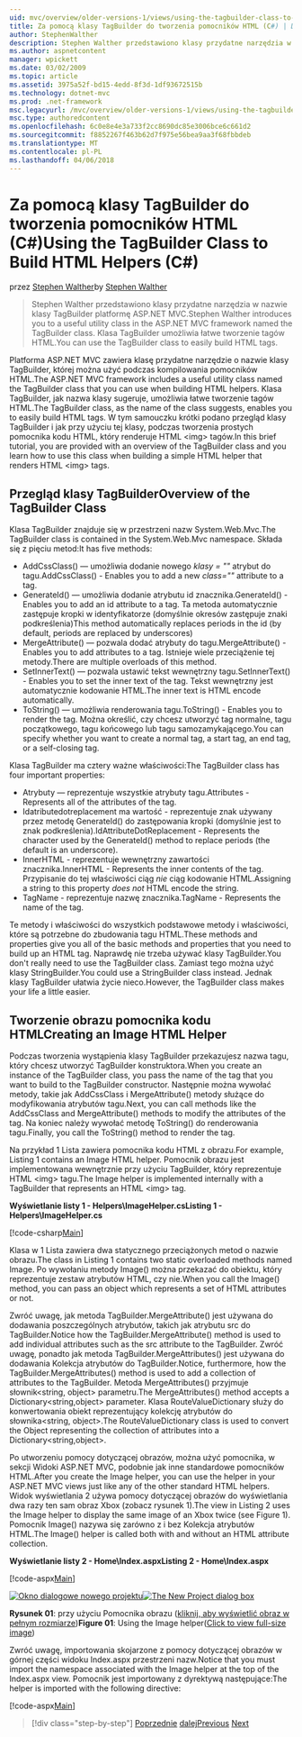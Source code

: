 ```yaml
---
uid: mvc/overview/older-versions-1/views/using-the-tagbuilder-class-to-build-html-helpers-cs
title: Za pomocą klasy TagBuilder do tworzenia pomocników HTML (C#) | Dokumentacja firmy Microsoft
author: StephenWalther
description: Stephen Walther przedstawiono klasy przydatne narzędzia w nazwie klasy TagBuilder platformę ASP.NET MVC. Można użyć klasy TagBuilder można łatwo...
ms.author: aspnetcontent
manager: wpickett
ms.date: 03/02/2009
ms.topic: article
ms.assetid: 3975a52f-bd15-4edd-8f3d-1df93672515b
ms.technology: dotnet-mvc
ms.prod: .net-framework
msc.legacyurl: /mvc/overview/older-versions-1/views/using-the-tagbuilder-class-to-build-html-helpers-cs
msc.type: authoredcontent
ms.openlocfilehash: 6c0e8e4e3a733f2cc8690dc85e3006bce6c661d2
ms.sourcegitcommit: f8852267f463b62d7f975e56bea9aa3f68fbbdeb
ms.translationtype: MT
ms.contentlocale: pl-PL
ms.lasthandoff: 04/06/2018
---
```

<a name="using-the-tagbuilder-class-to-build-html-helpers-c"></a><span data-ttu-id="aecdc-104">Za pomocą klasy TagBuilder do tworzenia pomocników HTML (C#)</span><span class="sxs-lookup"><span data-stu-id="aecdc-104">Using the TagBuilder Class to Build HTML Helpers (C#)</span></span>
====================
<span data-ttu-id="aecdc-105">przez [Stephen Walther](https://github.com/StephenWalther)</span><span class="sxs-lookup"><span data-stu-id="aecdc-105">by [Stephen Walther](https://github.com/StephenWalther)</span></span>

> <span data-ttu-id="aecdc-106">Stephen Walther przedstawiono klasy przydatne narzędzia w nazwie klasy TagBuilder platformę ASP.NET MVC.</span><span class="sxs-lookup"><span data-stu-id="aecdc-106">Stephen Walther introduces you to a useful utility class in the ASP.NET MVC framework named the TagBuilder class.</span></span> <span data-ttu-id="aecdc-107">Klasa TagBuilder umożliwia łatwe tworzenie tagów HTML.</span><span class="sxs-lookup"><span data-stu-id="aecdc-107">You can use the TagBuilder class to easily build HTML tags.</span></span>


<span data-ttu-id="aecdc-108">Platforma ASP.NET MVC zawiera klasę przydatne narzędzie o nazwie klasy TagBuilder, której można użyć podczas kompilowania pomocników HTML.</span><span class="sxs-lookup"><span data-stu-id="aecdc-108">The ASP.NET MVC framework includes a useful utility class named the TagBuilder class that you can use when building HTML helpers.</span></span> <span data-ttu-id="aecdc-109">Klasa TagBuilder, jak nazwa klasy sugeruje, umożliwia łatwe tworzenie tagów HTML.</span><span class="sxs-lookup"><span data-stu-id="aecdc-109">The TagBuilder class, as the name of the class suggests, enables you to easily build HTML tags.</span></span> <span data-ttu-id="aecdc-110">W tym samouczku krótki podano przegląd klasy TagBuilder i jak przy użyciu tej klasy, podczas tworzenia prostych pomocnika kodu HTML, który renderuje HTML &lt;img&gt; tagów.</span><span class="sxs-lookup"><span data-stu-id="aecdc-110">In this brief tutorial, you are provided with an overview of the TagBuilder class and you learn how to use this class when building a simple HTML helper that renders HTML &lt;img&gt; tags.</span></span>

## <a name="overview-of-the-tagbuilder-class"></a><span data-ttu-id="aecdc-111">Przegląd klasy TagBuilder</span><span class="sxs-lookup"><span data-stu-id="aecdc-111">Overview of the TagBuilder Class</span></span>

<span data-ttu-id="aecdc-112">Klasa TagBuilder znajduje się w przestrzeni nazw System.Web.Mvc.</span><span class="sxs-lookup"><span data-stu-id="aecdc-112">The TagBuilder class is contained in the System.Web.Mvc namespace.</span></span> <span data-ttu-id="aecdc-113">Składa się z pięciu metod:</span><span class="sxs-lookup"><span data-stu-id="aecdc-113">It has five methods:</span></span>

- <span data-ttu-id="aecdc-114">AddCssClass() — umożliwia dodanie nowego *klasy = ""* atrybut do tagu.</span><span class="sxs-lookup"><span data-stu-id="aecdc-114">AddCssClass() - Enables you to add a new *class=""* attribute to a tag.</span></span>
- <span data-ttu-id="aecdc-115">GenerateId() — umożliwia dodanie atrybutu id znacznika.</span><span class="sxs-lookup"><span data-stu-id="aecdc-115">GenerateId() - Enables you to add an id attribute to a tag.</span></span> <span data-ttu-id="aecdc-116">Ta metoda automatycznie zastępuje kropki w identyfikatorze (domyślnie okresów zastępuje znaki podkreślenia)</span><span class="sxs-lookup"><span data-stu-id="aecdc-116">This method automatically replaces periods in the id (by default, periods are replaced by underscores)</span></span>
- <span data-ttu-id="aecdc-117">MergeAttribute() — pozwala dodać atrybuty do tagu.</span><span class="sxs-lookup"><span data-stu-id="aecdc-117">MergeAttribute() - Enables you to add attributes to a tag.</span></span> <span data-ttu-id="aecdc-118">Istnieje wiele przeciążenie tej metody.</span><span class="sxs-lookup"><span data-stu-id="aecdc-118">There are multiple overloads of this method.</span></span>
- <span data-ttu-id="aecdc-119">SetInnerText() — pozwala ustawić tekst wewnętrzny tagu.</span><span class="sxs-lookup"><span data-stu-id="aecdc-119">SetInnerText() - Enables you to set the inner text of the tag.</span></span> <span data-ttu-id="aecdc-120">Tekst wewnętrzny jest automatycznie kodowanie HTML.</span><span class="sxs-lookup"><span data-stu-id="aecdc-120">The inner text is HTML encode automatically.</span></span>
- <span data-ttu-id="aecdc-121">ToString() — umożliwia renderowania tagu.</span><span class="sxs-lookup"><span data-stu-id="aecdc-121">ToString() - Enables you to render the tag.</span></span> <span data-ttu-id="aecdc-122">Można określić, czy chcesz utworzyć tag normalne, tagu początkowego, tagu końcowego lub tagu samozamykającego.</span><span class="sxs-lookup"><span data-stu-id="aecdc-122">You can specify whether you want to create a normal tag, a start tag, an end tag, or a self-closing tag.</span></span>
  

<span data-ttu-id="aecdc-123">Klasa TagBuilder ma cztery ważne właściwości:</span><span class="sxs-lookup"><span data-stu-id="aecdc-123">The TagBuilder class has four important properties:</span></span>

- <span data-ttu-id="aecdc-124">Atrybuty — reprezentuje wszystkie atrybuty tagu.</span><span class="sxs-lookup"><span data-stu-id="aecdc-124">Attributes - Represents all of the attributes of the tag.</span></span>
- <span data-ttu-id="aecdc-125">Idatributedotreplacement ma wartość - reprezentuje znak używany przez metodę GenerateId() do zastępowania kropki (domyślnie jest to znak podkreślenia).</span><span class="sxs-lookup"><span data-stu-id="aecdc-125">IdAttributeDotReplacement - Represents the character used by the GenerateId() method to replace periods (the default is an underscore).</span></span>
- <span data-ttu-id="aecdc-126">InnerHTML - reprezentuje wewnętrzny zawartości znacznika.</span><span class="sxs-lookup"><span data-stu-id="aecdc-126">InnerHTML - Represents the inner contents of the tag.</span></span> <span data-ttu-id="aecdc-127">Przypisanie do tej właściwości ciąg *nie* ciąg kodowanie HTML.</span><span class="sxs-lookup"><span data-stu-id="aecdc-127">Assigning a string to this property *does not* HTML encode the string.</span></span>
- <span data-ttu-id="aecdc-128">TagName - reprezentuje nazwę znacznika.</span><span class="sxs-lookup"><span data-stu-id="aecdc-128">TagName - Represents the name of the tag.</span></span>

<span data-ttu-id="aecdc-129">Te metody i właściwości do wszystkich podstawowe metody i właściwości, które są potrzebne do zbudowania tagu HTML.</span><span class="sxs-lookup"><span data-stu-id="aecdc-129">These methods and properties give you all of the basic methods and properties that you need to build up an HTML tag.</span></span> <span data-ttu-id="aecdc-130">Naprawdę nie trzeba używać klasy TagBuilder.</span><span class="sxs-lookup"><span data-stu-id="aecdc-130">You don't really need to use the TagBuilder class.</span></span> <span data-ttu-id="aecdc-131">Zamiast tego można użyć klasy StringBuilder.</span><span class="sxs-lookup"><span data-stu-id="aecdc-131">You could use a StringBuilder class instead.</span></span> <span data-ttu-id="aecdc-132">Jednak klasy TagBuilder ułatwia życie nieco.</span><span class="sxs-lookup"><span data-stu-id="aecdc-132">However, the TagBuilder class makes your life a little easier.</span></span>

## <a name="creating-an-image-html-helper"></a><span data-ttu-id="aecdc-133">Tworzenie obrazu pomocnika kodu HTML</span><span class="sxs-lookup"><span data-stu-id="aecdc-133">Creating an Image HTML Helper</span></span>

<span data-ttu-id="aecdc-134">Podczas tworzenia wystąpienia klasy TagBuilder przekazujesz nazwa tagu, który chcesz utworzyć TagBuilder konstruktora.</span><span class="sxs-lookup"><span data-stu-id="aecdc-134">When you create an instance of the TagBuilder class, you pass the name of the tag that you want to build to the TagBuilder constructor.</span></span> <span data-ttu-id="aecdc-135">Następnie można wywołać metody, takie jak AddCssClass i MergeAttribute() metody służące do modyfikowania atrybutów tagu.</span><span class="sxs-lookup"><span data-stu-id="aecdc-135">Next, you can call methods like the AddCssClass and MergeAttribute() methods to modify the attributes of the tag.</span></span> <span data-ttu-id="aecdc-136">Na koniec należy wywołać metodę ToString() do renderowania tagu.</span><span class="sxs-lookup"><span data-stu-id="aecdc-136">Finally, you call the ToString() method to render the tag.</span></span>

<span data-ttu-id="aecdc-137">Na przykład 1 Lista zawiera pomocnika kodu HTML z obrazu.</span><span class="sxs-lookup"><span data-stu-id="aecdc-137">For example, Listing 1 contains an Image HTML helper.</span></span> <span data-ttu-id="aecdc-138">Pomocnik obrazu jest implementowana wewnętrznie przy użyciu TagBuilder, który reprezentuje HTML &lt;img&gt; tagu.</span><span class="sxs-lookup"><span data-stu-id="aecdc-138">The Image helper is implemented internally with a TagBuilder that represents an HTML &lt;img&gt; tag.</span></span>

<span data-ttu-id="aecdc-139">**Wyświetlanie listy 1 - Helpers\ImageHelper.cs**</span><span class="sxs-lookup"><span data-stu-id="aecdc-139">**Listing 1 - Helpers\ImageHelper.cs**</span></span>

[!code-csharp[Main](using-the-tagbuilder-class-to-build-html-helpers-cs/samples/sample1.cs)]

<span data-ttu-id="aecdc-140">Klasa w 1 Lista zawiera dwa statycznego przeciążonych metod o nazwie obrazu.</span><span class="sxs-lookup"><span data-stu-id="aecdc-140">The class in Listing 1 contains two static overloaded methods named Image.</span></span> <span data-ttu-id="aecdc-141">Po wywołaniu metody Image() można przekazać do obiektu, który reprezentuje zestaw atrybutów HTML, czy nie.</span><span class="sxs-lookup"><span data-stu-id="aecdc-141">When you call the Image() method, you can pass an object which represents a set of HTML attributes or not.</span></span>

<span data-ttu-id="aecdc-142">Zwróć uwagę, jak metoda TagBuilder.MergeAttribute() jest używana do dodawania poszczególnych atrybutów, takich jak atrybutu src do TagBuilder.</span><span class="sxs-lookup"><span data-stu-id="aecdc-142">Notice how the TagBuilder.MergeAttribute() method is used to add individual attributes such as the src attribute to the TagBuilder.</span></span> <span data-ttu-id="aecdc-143">Zwróć uwagę, ponadto jak metoda TagBuilder.MergeAttributes() jest używana do dodawania Kolekcja atrybutów do TagBuilder.</span><span class="sxs-lookup"><span data-stu-id="aecdc-143">Notice, furthermore, how the TagBuilder.MergeAttributes() method is used to add a collection of attributes to the TagBuilder.</span></span> <span data-ttu-id="aecdc-144">Metoda MergeAttributes() przyjmuje słownik&lt;string, object&gt; parametru.</span><span class="sxs-lookup"><span data-stu-id="aecdc-144">The MergeAttributes() method accepts a Dictionary&lt;string,object&gt; parameter.</span></span> <span data-ttu-id="aecdc-145">Klasa RouteValueDictionary służy do konwertowania obiekt reprezentujący kolekcję atrybutów do słownika&lt;string, object&gt;.</span><span class="sxs-lookup"><span data-stu-id="aecdc-145">The RouteValueDictionary class is used to convert the Object representing the collection of attributes into a Dictionary&lt;string,object&gt;.</span></span>

<span data-ttu-id="aecdc-146">Po utworzeniu pomocy dotyczącej obrazów, można użyć pomocnika, w sekcji Widoki ASP.NET MVC, podobnie jak inne standardowe pomocników HTML.</span><span class="sxs-lookup"><span data-stu-id="aecdc-146">After you create the Image helper, you can use the helper in your ASP.NET MVC views just like any of the other standard HTML helpers.</span></span> <span data-ttu-id="aecdc-147">Widok wyświetlania 2 używa pomocy dotyczącej obrazów do wyświetlania dwa razy ten sam obraz Xbox (zobacz rysunek 1).</span><span class="sxs-lookup"><span data-stu-id="aecdc-147">The view in Listing 2 uses the Image helper to display the same image of an Xbox twice (see Figure 1).</span></span> <span data-ttu-id="aecdc-148">Pomocnik Image() nazywa się zarówno z i bez Kolekcja atrybutów HTML.</span><span class="sxs-lookup"><span data-stu-id="aecdc-148">The Image() helper is called both with and without an HTML attribute collection.</span></span>

<span data-ttu-id="aecdc-149">**Wyświetlanie listy 2 - Home\Index.aspx**</span><span class="sxs-lookup"><span data-stu-id="aecdc-149">**Listing 2 - Home\Index.aspx**</span></span>

[!code-aspx[Main](using-the-tagbuilder-class-to-build-html-helpers-cs/samples/sample2.aspx)]


<span data-ttu-id="aecdc-150">[![Okno dialogowe nowego projektu](using-the-tagbuilder-class-to-build-html-helpers-cs/_static/image1.jpg)](using-the-tagbuilder-class-to-build-html-helpers-cs/_static/image1.png)</span><span class="sxs-lookup"><span data-stu-id="aecdc-150">[![The New Project dialog box](using-the-tagbuilder-class-to-build-html-helpers-cs/_static/image1.jpg)](using-the-tagbuilder-class-to-build-html-helpers-cs/_static/image1.png)</span></span>

<span data-ttu-id="aecdc-151">**Rysunek 01**: przy użyciu Pomocnika obrazu ([kliknij, aby wyświetlić obraz w pełnym rozmiarze](using-the-tagbuilder-class-to-build-html-helpers-cs/_static/image2.png))</span><span class="sxs-lookup"><span data-stu-id="aecdc-151">**Figure 01**: Using the Image helper([Click to view full-size image](using-the-tagbuilder-class-to-build-html-helpers-cs/_static/image2.png))</span></span>


<span data-ttu-id="aecdc-152">Zwróć uwagę, importowania skojarzone z pomocy dotyczącej obrazów w górnej części widoku Index.aspx przestrzeni nazw.</span><span class="sxs-lookup"><span data-stu-id="aecdc-152">Notice that you must import the namespace associated with the Image helper at the top of the Index.aspx view.</span></span> <span data-ttu-id="aecdc-153">Pomocnik jest importowany z dyrektywą następujące:</span><span class="sxs-lookup"><span data-stu-id="aecdc-153">The helper is imported with the following directive:</span></span>

[!code-aspx[Main](using-the-tagbuilder-class-to-build-html-helpers-cs/samples/sample3.aspx)]

> [!div class="step-by-step"]
> <span data-ttu-id="aecdc-154">[Poprzednie](creating-custom-html-helpers-cs.md)
> [dalej](creating-page-layouts-with-view-master-pages-cs.md)</span><span class="sxs-lookup"><span data-stu-id="aecdc-154">[Previous](creating-custom-html-helpers-cs.md)
[Next](creating-page-layouts-with-view-master-pages-cs.md)</span></span>
